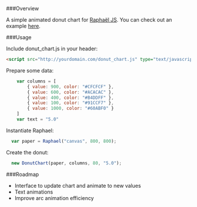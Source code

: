 ###Overview

A simple animated donut chart for [Raphaël JS](http://raphaeljs.com/). You can check out an example [here](http://jsfiddle.net/Osis/be6bE/6/light/).

###Usage

Include donut_chart.js in your header:
```html
<script src="http://yourdomain.com/donut_chart.js" type="text/javascript"></script>
```

Prepare some data:
```javascript
    var columns = [
        { value: 900, color: "#CFCFCF" },
        { value: 600, color: "#ACACAC" }, 
        { value: 400, color: "#B4DDFF" },
        { value: 100, color: "#91CCF7" },
        { value: 1000, color: "#60ABF0" }
    ]
    var text = "5.0"
```

Instantiate Raphael:
```javascript
  var paper = Raphael("canvas", 800, 800);
```

Create the donut:
```javascript
  new DonutChart(paper, columns, 80, "5.0");
```

###Roadmap
* Interface to update chart and animate to new values
* Text animations
* Improve arc animation efficiency
